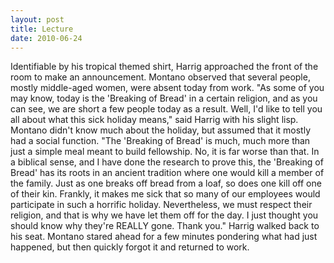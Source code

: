 ```yaml
---
layout: post
title: Lecture
date: 2010-06-24
---
```

Identifiable by his tropical themed shirt, Harrig approached the front of
      the room to make an announcement. Montano observed that several people, mostly middle-aged
      women, were absent today from work.    "As some of you may know, today is
      the 'Breaking of Bread' in a certain religion, and as you can see, we are short a few people
      today as a result. Well, I'd like to tell you all about what this sick holiday means," said
      Harrig with his slight lisp. Montano didn't know much about the holiday, but assumed that it
      mostly had a social function. "The 'Breaking of Bread' is much, much more than just a simple
      meal meant to build fellowship. No, it is far worse than that. In a biblical sense, and I have
      done the research to prove this, the 'Breaking of Bread' has its roots in an ancient tradition
      where one would kill a member of the family. Just as one breaks off bread from a loaf, so does
      one kill off one of their kin. Frankly, it makes me sick that so many of our employees would
      participate in such a horrific holiday. Nevertheless, we must respect their religion, and that
      is why we have let them off for the day. I just thought you should know why they're REALLY
      gone. Thank you." Harrig walked back to his seat. Montano stared ahead for a few minutes
      pondering what had just happened, but then quickly forgot it and returned to work.